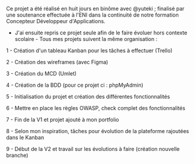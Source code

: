 Ce projet a été réalisé en huit jours en binôme avec @yuteki ; finalisé par une soutenance effectuée à l'ENI dans la continuité de notre formation Concepteur Développeur d'Applications. 

- J'ai ensuite repris ce projet seule afin de le faire évoluer hors contexte scolaire -
Tous mes projets suivent la même organisation : 

1 - Création d'un tableau Kanban pour les tâches à effectuer (Trello)

2 - Création des wireframes (avec Figma)

3 - Création du MCD (Umlet)

4 - Création de la BDD (pour ce projet ci : phpMyAdmin) 

5 - Initialisation du projet et création des différentes fonctionnalités

6 - Mettre en place les règles OWASP, check complet des fonctionnalités

7 - Fin de la V1 et projet ajouté à mon portfolio

8 - Selon mon inspiration, tâches pour évolution de la plateforme rajoutées dans le Kanban

9 - Début de la V2 et travail sur les évolutions à faire (création nouvelle branche)
